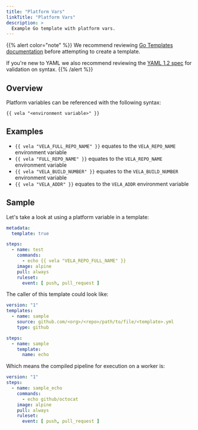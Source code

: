 ```yaml
---
title: "Platform Vars"
linkTitle: "Platform Vars"
description: >
  Example Go template with platform vars.
---
```


{{% alert color="note" %}}
We recommend reviewing [Go Templates documentation](https://golang.org/pkg/text/template/) before attempting to create a template.

If you're new to YAML we also recommend reviewing the [YAML 1.2 spec](https://yaml.org/spec/1.2/spec.html) for validation on syntax.
{{% /alert %}}

## Overview

Platform variables can be referenced with the following syntax:

`{{ vela "<environment variable>" }}`

## Examples

- `{{ vela "VELA_FULL_REPO_NAME" }}` equates to the `VELA_REPO_NAME` environment variable
- `{{ vela "FULL_REPO_NAME" }}` equates to the `VELA_REPO_NAME` environment variable
- `{{ vela "VELA_BUILD_NUMBER" }}` equates to the `VELA_BUILD_NUMBER` environment variable
- `{{ vela "VELA_ADDR" }}` equates to the `VELA_ADDR` environment variable

## Sample

Let's take a look at using a platform variable in a template:

```yaml
metadata:
  template: true

steps:
  - name: test
    commands:
      - echo {{ vela "VELA_REPO_FULL_NAME" }}
    image: alpine
    pull: always
    ruleset:
      event: [ push, pull_request ]
```

The caller of this template could look like:

```yaml
version: "1"
templates:
  - name: sample
    source: github.com/<org>/<repo>/path/to/file/<template>.yml
    type: github

steps:
  - name: sample
    template:
      name: echo
```

Which means the compiled pipeline for execution on a worker is:

```yaml
version: "1"
steps:
  - name: sample_echo
    commands:
      - echo github/octocat
    image: alpine
    pull: always
    ruleset:
      event: [ push, pull_request ]
```
